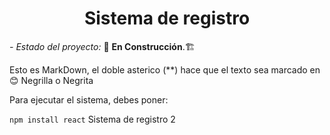 <h1 align="center">Sistema de registro</h1>

<em>- Estado del proyecto:</em> 🚧 **En Construcción**.🏗️ 

Esto es MarkDown, el doble asterico (**) hace que el texto sea marcado en 😊 Negrilla o Negrita

Para ejecutar el sistema, debes poner:

```npm install react```
Sistema de registro 2
